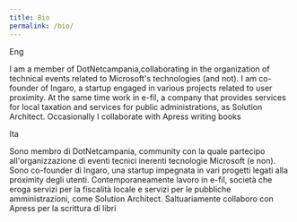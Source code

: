 ```yaml
---
title: Bio
permalink: /bio/
---
```

<p class="heavy-title"> Eng </p><p>
I am a member of DotNetcampania,collaborating in the organization of technical events related to Microsoft's technologies (and not). I am co-founder of Ingaro, a startup engaged in various projects related to user proximity. At the same time work in e-fil, a company that provides services for local taxation and services for public administrations, as Solution Architect. Occasionally I collaborate with Apress writing books
</p>
<p class="heavy-title"> Ita </p><p>
Sono membro di DotNetcampania, community con la quale partecipo all'organizzazione di eventi tecnici inerenti tecnologie Microsoft (e non). Sono co-founder di Ingaro, una startup impegnata in vari progetti legati alla proximity degli utenti. Contemporaneamente lavoro in e-fil, società che eroga servizi per la fiscalità locale e servizi per le pubbliche amministrazioni, come Solution Architect. Saltuariamente collaboro con Apress per la scrittura di libri
</p>